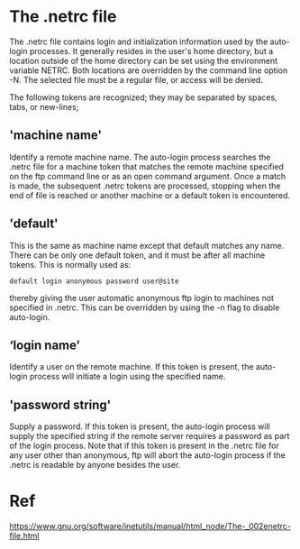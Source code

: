 # The .netrc file

The .netrc file contains login and initialization information used by the auto-login processes. It generally resides in the user's home directory, but a location outside of the home directory can be set using the environment variable NETRC. Both locations are overridden
by the command line option -N. The selected file must be a regular file, or access will be denied.


The following tokens are recognized; they may be separated by spaces, tabs, or new-lines;


## 'machine name'

Identify a remote machine name. The auto-login process searches the .netrc file for a machine token that matches the remote machine 
specified on the ftp command line or as an open command argument. Once a match is made, the subsequent .netrc tokens are processed, stopping when the end of file is reached or another machine or a default token is encountered.

## 'default'

This is the same as machine name except that default matches any name. There can be only one default token, and it must be after all machine tokens. This is normally used as:

``` shell
default login anonymous password user@site
```

thereby giving the user automatic anonymous ftp login to machines not specified in .netrc. This can be overridden by using the -n flag to disable auto-login.




## ‘login name’

Identify a user on the remote machine. If this token is present, the auto-login process will initiate a login using the specified name.

## 'password string'

Supply a password. If this token is present, the auto-login process will supply the specified string if the remote server requires a password as part of the login process. Note that if this token is present in the .netrc file for any user other than anonymous, ftp will abort the auto-login process if the .netrc is readable by anyone besides the user.



# Ref

https://www.gnu.org/software/inetutils/manual/html_node/The-_002enetrc-file.html